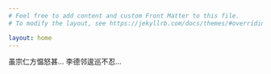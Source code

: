 ```yaml
---
# Feel free to add content and custom Front Matter to this file.
# To modify the layout, see https://jekyllrb.com/docs/themes/#overriding-theme-defaults

layout: home
---
```


虽宗仁方愠怒甚...
        李德邻逡巡不忍...


